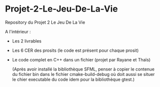 # Projet-2-Le-Jeu-De-La-Vie

Repository du Projet 2 Le Jeu De La Vie

A l'intérieur :

- Les 2 livrables 
- Les 6 CER des prosits (le code est présent pour chaque prosit) 
- Le code complet en C++ dans un fichier (projet par Rayane et Thaïs)

  (Après avoir installé la bibliothèque SFML, penser à copier le contenue du fichier bin dans le fichier cmake-build-debug où doit aussi se situer le chier executable du code idem pour la bibliothèque gtest.)  
